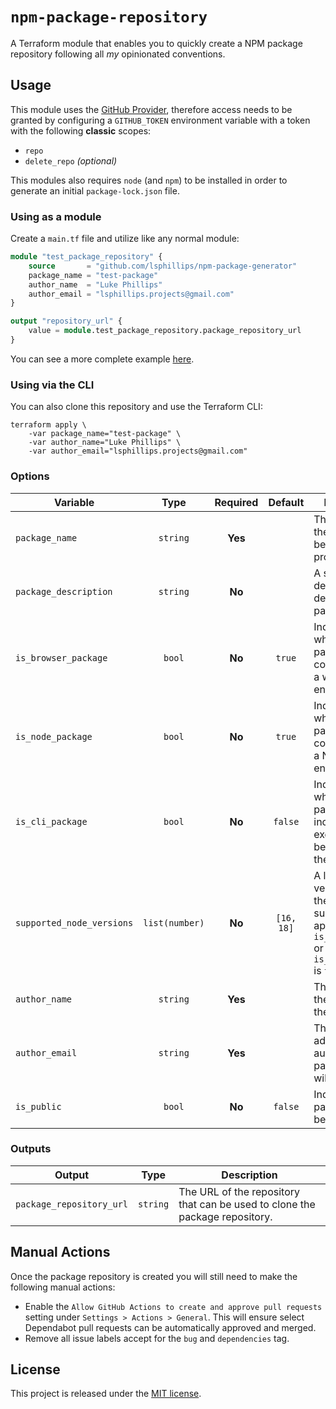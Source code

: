 # `npm-package-repository`

A Terraform module that enables you to quickly create a NPM package repository following all _my_ opinionated conventions.

## Usage

This module uses the [GitHub Provider](https://registry.terraform.io/providers/integrations/github/latest/docs), therefore access needs to be granted by configuring a `GITHUB_TOKEN` environment variable with a token with the following **classic** scopes:

- `repo`
- `delete_repo` _(optional)_

This modules also requires `node` (and `npm`) to be installed in order to generate an initial `package-lock.json` file.

### Using as a module

Create a `main.tf` file and utilize like any normal module:

``` tf
module "test_package_repository" {
    source       = "github.com/lsphillips/npm-package-generator"
    package_name = "test-package"
    author_name  = "Luke Phillips"
    author_email = "lsphillips.projects@gmail.com"
}

output "repository_url" {
    value = module.test_package_repository.package_repository_url
}
```

You can see a more complete example [here](example/test-package.tf).

### Using via the CLI

You can also clone this repository and use the Terraform CLI:

```
terraform apply \
    -var package_name="test-package" \
    -var author_name="Luke Phillips" \
    -var author_email="lsphillips.projects@gmail.com"
```

### Options

| Variable                  | Type           | Required | Default    | Description                                                                                                              |
| ------------------------- | :------------: | :------: | :--------: | ------------------------------------------------------------------------------------------------------------------------ |
| `package_name`            | `string`       | **Yes**  |            | The name of the package being produced.                                                                                  |
| `package_description`     | `string`       | **No**   |            | A short description describing the package.                                                                              |
| `is_browser_package`      | `bool`         | **No**   | `true`     | Indicates whether the package is compatible with a web browser environment.                                              |
| `is_node_package`         | `bool`         | **No**   | `true`     | Indicates whether the package is compatible with a NodeJS environment.                                                   |
| `is_cli_package`          | `bool`         | **No**   | `false`    | Indicates whether the package includes a CLI executable to be installed into the PATH.                                   |
| `supported_node_versions` | `list(number)` | **No**   | `[16, 18]` | A list of NodeJS versions that the package supports. Only applicable if `is_node_package` or `is_cli_package` is `true`. |
| `author_name`             | `string`       | **Yes**  |            | The name of the author of the package.                                                                                   |
| `author_email`            | `string`       | **Yes**  |            | The email address for the author of the package. This will be public!                                                    |
| `is_public`               | `bool`         | **No**   | `false`    | Indicates if the package is to be public.                                                                                |

### Outputs

| Output                   | Type     | Description                                                                 |
| ------------------------ | :------: | --------------------------------------------------------------------------- |
| `package_repository_url` | `string` | The URL of the repository that can be used to clone the package repository. |

## Manual Actions

Once the package repository is created you will still need to make the following manual actions:

- Enable the `Allow GitHub Actions to create and approve pull requests` setting under `Settings > Actions > General`. This will ensure select Dependabot pull requests can be automatically approved and merged.
- Remove all issue labels accept for the `bug` and `dependencies` tag.

## License

This project is released under the [MIT license](LICENSE.txt).
